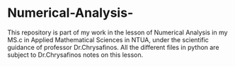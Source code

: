 # Numerical-Analysis-
This repository is part of my work in the lesson of Numerical Analysis in my MS.c in Applied Mathematical Sciences in NTUA, under the scientific guidance of professor Dr.Chrysafinos. All the different files in python are subject to  Dr.Chrysafinos notes on this lesson.
